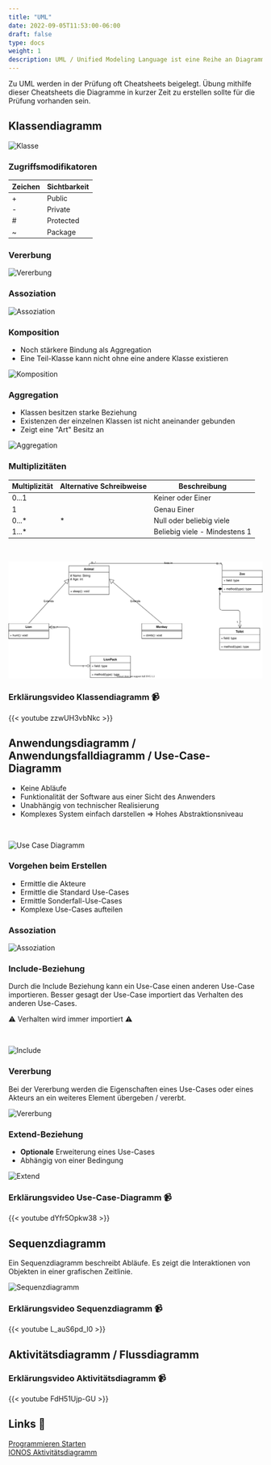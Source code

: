 ```yaml
---
title: "UML"
date: 2022-09-05T11:53:00-06:00
draft: false
type: docs
weight: 1
description: UML / Unified Modeling Language ist eine Reihe an Diagrammen für die Planung von Software-Projekten. Einige der Diagramme können auch in weiteren Szenarien verwendet werden.
---
```


Zu UML werden in der Prüfung oft Cheatsheets beigelegt. Übung mithilfe dieser Cheatsheets die Diagramme in kurzer Zeit zu erstellen sollte für die Prüfung vorhanden sein.

## Klassendiagramm

![Klasse](./Klassendiagramm/UML-Klasse.svg)

### Zugriffsmodifikatoren

| Zeichen | Sichtbarkeit |
| ------- | ------------ |
| +       | Public       |
| -       | Private      |
| #       | Protected    |
| ~       | Package      |

### Vererbung

![Vererbung](./Klassendiagramm/UML-Vererbung.svg)

### Assoziation

![Assoziation](./Klassendiagramm/UML-Assoziation.svg)

### Komposition

- Noch stärkere Bindung als Aggregation
- Eine Teil-Klasse kann nicht ohne eine andere Klasse existieren

![Komposition](./Klassendiagramm/UML-Komposition.svg)

### Aggregation

- Klassen besitzen starke Beziehung
- Existenzen der einzelnen Klassen ist nicht aneinander gebunden
- Zeigt eine "Art" Besitz an

![Aggregation](./Klassendiagramm/UML-Aggregation.svg)

### Multiplizitäten

| Multiplizität | Alternative Schreibweise | Beschreibung                  |
| ------------- | ------------------------ | ----------------------------- |
| 0...1         |                          | Keiner oder Einer             |
| 1             |                          | Genau Einer                   |
| 0...\*        | \*                       | Null oder beliebig viele      |
| 1...\*        |                          | Beliebig viele - Mindestens 1 |

<br>

![Multiplizitäten](./Klassendiagramm/UML-Multiplizitäten.svg)

### Erklärungsvideo Klassendiagramm 📹

{{< youtube zzwUH3vbNkc >}}

## Anwendungsdiagramm / Anwendungsfalldiagramm / Use-Case-Diagramm

- Keine Abläufe
- Funktionalität der Software aus einer Sicht des Anwenders
- Unabhängig von technischer Realisierung
- Komplexes System einfach darstellen => Hohes Abstraktionsniveau

<br>

![Use Case Diagramm](./Use-Case-Diagramm/Use-Case-Diagramm-General.svg)

### Vorgehen beim Erstellen

- Ermittle die Akteure
- Ermittle die Standard Use-Cases
- Ermittle Sonderfall-Use-Cases
- Komplexe Use-Cases aufteilen

### Assoziation

![Assoziation](./Use-Case-Diagramm/Use-Case-Diagramm-Assoziation.svg)

### Include-Beziehung

Durch die Include Beziehung kann ein Use-Case einen anderen Use-Case importieren. Besser gesagt der Use-Case importiert das Verhalten des anderen Use-Cases.

⚠️ Verhalten wird immer importiert ⚠️

<br>

![Include](./Use-Case-Diagramm/Use-Case-Diagramm-Include.svg)

### Vererbung

Bei der Vererbung werden die Eigenschaften eines Use-Cases oder eines Akteurs an ein weiteres Element übergeben / vererbt.

![Vererbung](./Use-Case-Diagramm/Use-Case-Diagramm-Vererbung.svg)

### Extend-Beziehung

- **Optionale** Erweiterung eines Use-Cases
- Abhängig von einer Bedingung

![Extend](./Use-Case-Diagramm/Use-Case-Diagramm-Extend.svg)

### Erklärungsvideo Use-Case-Diagramm 📹

{{< youtube dYfr5Opkw38 >}}

## Sequenzdiagramm

Ein Sequenzdiagramm beschreibt Abläufe. Es zeigt die Interaktionen von Objekten in einer grafischen Zeitlinie.

![Sequenzdiagramm](./Sequenzdiagramm/UML-Sequenzdiagramm.svg)

### Erklärungsvideo Sequenzdiagramm 📹

{{< youtube L_auS6pd_l0 >}}

## Aktivitätsdiagramm / Flussdiagramm

<!-- TODO -->

### Erklärungsvideo Aktivitätsdiagramm 📹

{{< youtube FdH51Ujp-GU >}}

<!-- ## Zustandsdiagramm

TODO -->

## Links 🔗

[Programmieren Starten](https://www.youtube.com/playlist?list=PL_pqkvxZ6ho05rbgNaakWmxFmT9qEXzIo)  
[IONOS Aktivitätsdiagramm](https://www.ionos.de/digitalguide/websites/web-entwicklung/uml-aktivitaetsdiagramme/)  
